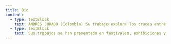 ```yaml
---
title: Bio
content:
  - type: textBlock
    text: ANDRÉS JURADO (Colombia) Su trabajo explora los cruces entre performance, cine experimental, cine expandido, propaganda, de-colonización, mosquitos, extraterrestres, la carrera aeroespacial, la ciencia ficción, y las incidencias de estos cruces en la construcción de narrativas, políticas y delirios contemporáneos.
  - type: textBlock
    text: Sus trabajos se han presentado en festivales, exhibiciones y muestras como FIDMarseille, AricaDocs, FICCALI, Docs Buenos Aires, Muestra Internacional Documental de Bogotá, EMAF, European Media Arts Film Festival, Experimenta Colombia, Artrónica, Asimtría (Perú), Festival Internacional Cervantino (México), Hexadic 6x6 (Grecia), Shams – the Sunflower Beirut/Lebanon Festival, BuSho – Budapest International Videoart Festival, Video Art Festival Riga, Cologne OFF en colonia Alemania, Aurora Picture Show United States of America Houston,Tx, 19 Pulmones o Así - MUCA Roma, entre otros. Ha realizado distintos proyectos curatoriales a lo largo de su carrera, participado en diferentes conferencias y encuentros internacionales, organizados por Independent Curators International, por Tilting Axis – Curating The Caribbean, Imaginación del Futuro Centro de estudios sociales en la Universidad de Coimbra en Portugal, entre otros. Es Co-director de La Vulcanizadora, Laboratorio de proyectos en Artes Visuales, Cine y Teatro Expandido.
---
```

